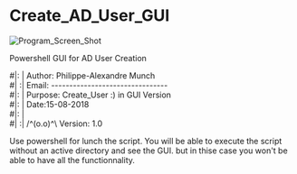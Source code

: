 # Create_AD_User_GUI


![Program_Screen_Shot](https://user-images.githubusercontent.com/18190054/65695881-9d398280-e078-11e9-9880-9ae672c87b02.png)


Powershell GUI for AD User Creation
      

#|: | Author:  Philippe-Alexandre Munch                           
#| :| Email:   --------------------------------                   
#|: | Purpose: Create_User :)  in GUI Version                                               
#|: |         		Date:15-08-2018                           
#|: |                         
#| :| 	/^(o.o)^\    Version: 1.0
     	                    

Use powershell for lunch the script.
You will be able to execute the script without an active directory and see the GUI.
but in thise case you won't be able to have all the functionnality.
